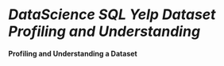 # <b>*DataScience SQL Yelp Dataset Profiling and Understanding*
Profiling and Understanding a Dataset 
